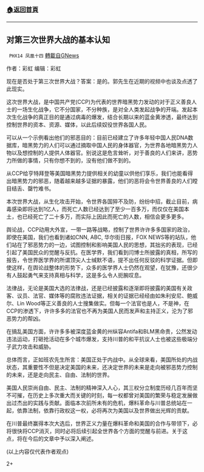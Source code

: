 ###  [:house:返回首頁](https://github.com/ourhimalayas/txt)
---

## 对第三次世界大战的基本认知
` PHX14 凤凰十四` [轉載自GNews](https://gnews.org/zh-hans/651266/)

作者：彩虹
编辑：彩虹

现在是否处于第三次世界大战？答案：是的。郭先生在近期的视频中也谈及点透了此现实。

这次世界大战，是中国共产党(CCP)为代表的世界暗黑势力发动的对于正义善良人士的一场生化战争，它不分国家，不分种族，是对全人类发起战争的开端。发起本次生化战争的真正目的是通过病毒的爆发，结合长期以来的蓝金黄渗透，最终达到控制世界的资本、资源、媒体，以此后续奴役世界各国人民。

可以从一个示例看出他们的邪恶目的：目前已经建立了许多年轻中国人民DNA数据库，暗黑势力的人们可以通过摘取中国人民的身体器官，为世界各地暗黑势力人物以及想控制的人提供人体器官。别说这是危言耸听，对于善良的人们来讲，恶势力所做的事情，只有你想不到的，没有他们做不到的。

从CCP给亨特拜登等美国暗黑势力提供相关的幼童以供他们享乐，我们也能看得出暗黑势力的邪恶，随着越来越多证据的暴露，他们的恶将会令世界善良的人们瞠目结舌、罄竹难书。

本次世界大战，从生化攻击开始，令世界各国猝不及防，纷纷中招，截止目前，病毒感染即将达到1亿人，而死亡人数已经达到了至少一百多万，而仅仅在美国本土，也已经死亡了二十多万，而实际上因此而死亡的人数，相信会更多更多。

舆论战，CCP动用大外宣，一带一路等战略，控制了世界许许多多国家的政治，即使在美国，我们也看到诸如CNN, ABC, 华尔街日报，FOX NEWS等的站队，他们站在了邪恶势力的一边，试图控制和影响美国人民的思想，其拙劣的表现，已经引起了美国民众的觉醒与反抗。在医学界，我们看到闫博士所披露的真相，所写的报告，令世界医学界的所谓顶尖人士缄默不语，提不出任何反驳的科学证据。但即使这样，在舆论战整体的形势下，众多的医学界人士仍然在观望，在犹豫，还很少有人鼓起勇气来支持真相与科学，这是多么令人扼腕叹息。

法律战，无论是美国大选的法律战，还是已经披露和逐渐即将披露的美国有关政客、议员、法官、媒体等的腐败违法证据，相关的证据已经经由如朱利安尼、鲍威尔、Lin Wood等正义善良的人士搜集做实。但每一个法官也是人，不是神，在CCP的渗透下，许许多多的法官也不再为美国人民而发声和主持正义，沦为了邪恶势力的帮凶。

在搞乱美国方面，许许多多被深度蓝金黄的州纵容Antifa和BLM黑命贵，公然发动违法运动，打砸抢活动在多个城市爆发，支持川普的和平抗议人士也被这些极端分子武力攻击和威胁。

总体而言，正如班农先生所言：美国正处于内战中。从全球来看，美国所处的内战状态，其重要性不但是决定美国的未来，还决定世界的未来是走向被邪恶势力控制的未来，还是走向民主、自由、法制的世界。

美国人民崇尚自由、民主、法制的精神深入人心，其三权分立制度历经几百年而坚不可摧，在历史上多次重大而关键的时刻，每一权都曾对美国的繁荣与稳定发展做出过杰出的实践与贡献。面临本次前所未有的危机，爆料革命与川普总统站在一起，依靠法制，依靠行政权这一权，必将再次为美国以及世界做出光辉的贡献。

在川普最终赢得本次大选后，世界正义力量在爆料革命和美国的合作与带领下，必将很快将CCP消灭，同时必将后续引起全世界各个方面的觉醒与前进。关于这点，将在今后的文章中予以深入阐述。



(以上内容仅代表作者观点)

2+
